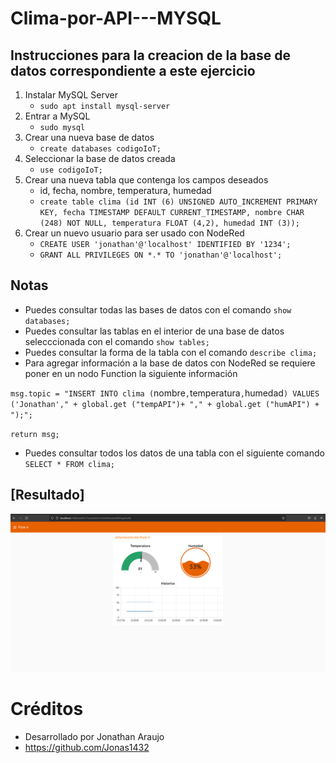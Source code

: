 # Clima-por-API---MYSQL

## Instrucciones para la creacion de la base de datos correspondiente a este ejercicio

1. Instalar MySQL Server
    - `sudo apt install mysql-server`
2. Entrar a MySQL
    - `sudo mysql`
3. Crear una nueva base de datos
    - `create databases codigoIoT;`
4. Seleccionar la base de datos creada
    - `use codigoIoT;`
5. Crear una nueva tabla que contenga los campos deseados
    - id, fecha, nombre, temperatura, humedad
    - `create table clima (id INT (6) UNSIGNED AUTO_INCREMENT PRIMARY KEY, fecha TIMESTAMP DEFAULT CURRENT_TIMESTAMP, nombre CHAR (248) NOT NULL, temperatura FLOAT (4,2), humedad INT (3));`
6. Crear un nuevo usuario para ser usado con NodeRed
    - `CREATE USER 'jonathan'@'localhost' IDENTIFIED BY '1234';`
    - `GRANT ALL PRIVILEGES ON *.* TO 'jonathan'@'localhost';`



## Notas

- Puedes consultar todas las bases de datos con el comando `show databases;`
- Puedes consultar las tablas en el interior de una base de datos selecccionada con el comando `show tables;`
- Puedes consultar la forma de la tabla con el comando `describe clima;`
- Para agregar información a la base de datos con NodeRed se requiere poner en un nodo Function la siguiente información

`msg.topic = "INSERT INTO clima (`nombre`,`temperatura`,`humedad`) VALUES ('Jonathan'," + global.get ("tempAPI")+ "," + global.get ("humAPI") + ");";`

`return msg;`

- Puedes consultar todos los datos de una tabla con el siguiente comando `SELECT * FROM clima;`

## [Resultado]

![](https://github.com/Jonas1432/Flow4-MQTT/blob/main/Flow-4.png)

# Créditos

* Desarrollado por Jonathan Araujo
* https://github.com/Jonas1432

